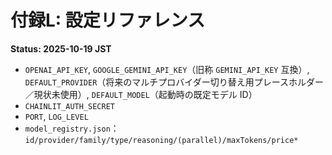 # 付録L: 設定リファレンス
**Status: 2025-10-19 JST**

- `OPENAI_API_KEY`, `GOOGLE_GEMINI_API_KEY`（旧称 `GEMINI_API_KEY` 互換）, `DEFAULT_PROVIDER`（将来のマルチプロバイダー切り替え用プレースホルダー／現状未使用）, `DEFAULT_MODEL`（起動時の既定モデル ID）
- `CHAINLIT_AUTH_SECRET`
- `PORT`, `LOG_LEVEL`
- `model_registry.json`：`id/provider/family/type/reasoning/(parallel)/maxTokens/price*`

